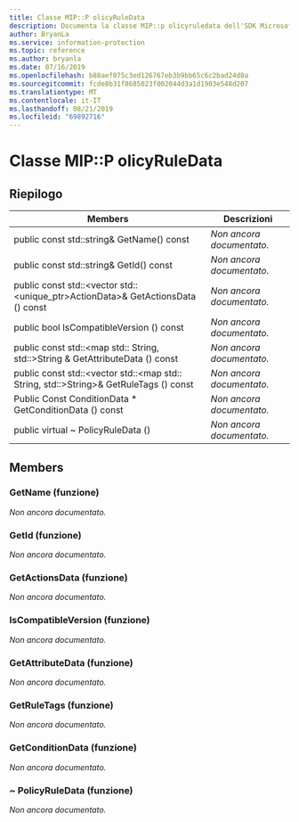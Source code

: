 ```yaml
---
title: Classe MIP::P olicyRuleData
description: Documenta la classe MIP::p olicyruledata dell'SDK Microsoft Information Protection (MIP).
author: BryanLa
ms.service: information-protection
ms.topic: reference
ms.author: bryanla
ms.date: 07/16/2019
ms.openlocfilehash: b88aef075c3ed126767eb3b9bb65c6c2bad24d0a
ms.sourcegitcommit: fcde8b31f8685023f002044d3a1d1903e548d207
ms.translationtype: MT
ms.contentlocale: it-IT
ms.lasthandoff: 08/21/2019
ms.locfileid: "69892716"
---
```

# <a name="class-mippolicyruledata"></a>Classe MIP::P olicyRuleData 
  
## <a name="summary"></a>Riepilogo
 Members                        | Descrizioni                                
--------------------------------|---------------------------------------------
public const std::string& GetName() const  | _Non ancora documentato._
public const std::string& GetId() const  | _Non ancora documentato._
public const std::\<vector std::\<unique_ptr\>ActionData\>& GetActionsData () const  | _Non ancora documentato._
public bool IsCompatibleVersion () const  | _Non ancora documentato._
public const std::\<map std:: String, std::\>String & GetAttributeData () const  | _Non ancora documentato._
public const std::\<vector std::\<map std:: String, std::\>String\>& GetRuleTags () const  | _Non ancora documentato._
Public Const ConditionData * GetConditionData () const  | _Non ancora documentato._
public virtual ~ PolicyRuleData ()  | _Non ancora documentato._
  
## <a name="members"></a>Members
  
### <a name="getname-function"></a>GetName (funzione)
_Non ancora documentato._

  
### <a name="getid-function"></a>GetId (funzione)
_Non ancora documentato._

  
### <a name="getactionsdata-function"></a>GetActionsData (funzione)
_Non ancora documentato._

  
### <a name="iscompatibleversion-function"></a>IsCompatibleVersion (funzione)
_Non ancora documentato._

  
### <a name="getattributedata-function"></a>GetAttributeData (funzione)
_Non ancora documentato._

  
### <a name="getruletags-function"></a>GetRuleTags (funzione)
_Non ancora documentato._

  
### <a name="getconditiondata-function"></a>GetConditionData (funzione)
_Non ancora documentato._

  
### <a name="policyruledata-function"></a>~ PolicyRuleData (funzione)
_Non ancora documentato._
